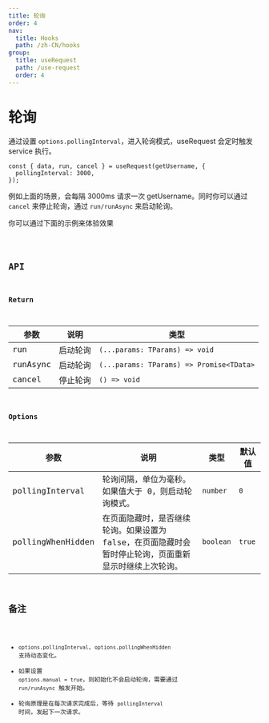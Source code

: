 ```yaml
---
title: 轮询
order: 4
nav:
  title: Hooks
  path: /zh-CN/hooks
group:
  title: useRequest
  path: /use-request
  order: 4
---
```


# 轮询

通过设置 `options.pollingInterval`，进入轮询模式，useRequest 会定时触发 service 执行。

```tsx | pure
const { data, run, cancel } = useRequest(getUsername, {
  pollingInterval: 3000,
});
```

例如上面的场景，会每隔 3000ms 请求一次 getUsername。同时你可以通过 `cancel` 来停止轮询，通过 `run/runAsync` 来启动轮询。

你可以通过下面的示例来体验效果

<code src="./demo/polling.tsx" />

## API

### Return

| 参数     | 说明     | 类型                                     |
|----------|----------|------------------------------------------|
| run      | 启动轮询 | `(...params: TParams) => void`           |
| runAsync | 启动轮询 | `(...params: TParams) => Promise<TData>` |
| cancel   | 停止轮询 | `() => void`                             |

### Options

| 参数              | 说明                                                                                                   | 类型      | 默认值 |
|-------------------|--------------------------------------------------------------------------------------------------------|-----------|--------|
| pollingInterval   | 轮询间隔，单位为毫秒。如果值大于 0，则启动轮询模式。                                                   | `number`  | `0`    |
| pollingWhenHidden | 在页面隐藏时，是否继续轮询。如果设置为 false，在页面隐藏时会暂时停止轮询，页面重新显示时继续上次轮询。 | `boolean` | `true` |

## 备注

* `options.pollingInterval`、`options.pollingWhenHidden` 支持动态变化。
* 如果设置 `options.manual = true`，则初始化不会启动轮询，需要通过 `run/runAsync` 触发开始。
* 轮询原理是在每次请求完成后，等待 `pollingInterval` 时间，发起下一次请求。
